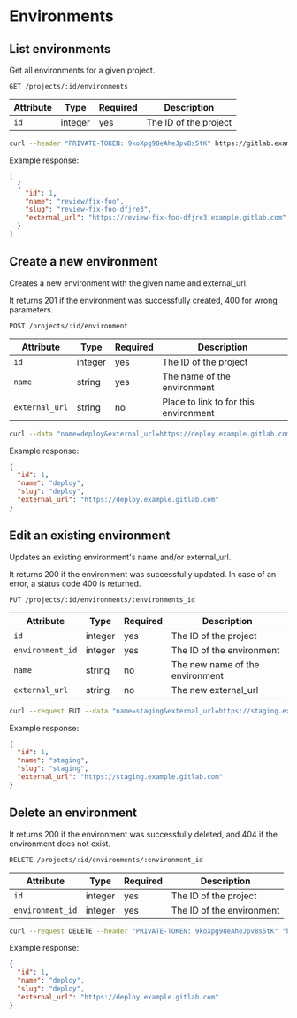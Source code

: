 # Environments

## List environments

Get all environments for a given project.

```
GET /projects/:id/environments
```

| Attribute | Type    | Required | Description           |
| --------- | ------- | -------- | --------------------- |
| `id`      | integer | yes      | The ID of the project |

```bash
curl --header "PRIVATE-TOKEN: 9koXpg98eAheJpvBs5tK" https://gitlab.example.com/api/v3/projects/1/environments
```

Example response:

```json
[
  {
    "id": 1,
    "name": "review/fix-foo",
    "slug": "review-fix-foo-dfjre3",
    "external_url": "https://review-fix-foo-dfjre3.example.gitlab.com"
  }
]
```

## Create a new environment

Creates a new environment with the given name and external_url.

It returns 201 if the environment was successfully created, 400 for wrong parameters.

```
POST /projects/:id/environment
```

| Attribute     | Type    | Required | Description                  |
| ------------- | ------- | -------- | ---------------------------- |
| `id`          | integer | yes      | The ID of the project        |
| `name`        | string  | yes      | The name of the environment  |
| `external_url` | string  | no     | Place to link to for this environment |

```bash
curl --data "name=deploy&external_url=https://deploy.example.gitlab.com" --header "PRIVATE-TOKEN: 9koXpg98eAheJpvBs5tK" "https://gitlab.example.com/api/v3/projects/1/environments"
```

Example response:

```json
{
  "id": 1,
  "name": "deploy",
  "slug": "deploy",
  "external_url": "https://deploy.example.gitlab.com"
}
```

## Edit an existing environment

Updates an existing environment's name and/or external_url.

It returns 200 if the environment was successfully updated. In case of an error, a status code 400 is returned.

```
PUT /projects/:id/environments/:environments_id
```

| Attribute       | Type    | Required                          | Description                      |
| --------------- | ------- | --------------------------------- | -------------------------------  |
| `id`            | integer | yes                               | The ID of the project            |
| `environment_id` | integer | yes | The ID of the environment  | The ID of the environment        |
| `name`          | string  | no                                | The new name of the environment  |
| `external_url`  | string  | no                                | The new external_url             |

```bash
curl --request PUT --data "name=staging&external_url=https://staging.example.gitlab.com" --header "PRIVATE-TOKEN: 9koXpg98eAheJpvBs5tK" "https://gitlab.example.com/api/v3/projects/1/environments/1"
```

Example response:

```json
{
  "id": 1,
  "name": "staging",
  "slug": "staging",
  "external_url": "https://staging.example.gitlab.com"
}
```

## Delete an environment

It returns 200 if the environment was successfully deleted, and 404 if the environment does not exist.

```
DELETE /projects/:id/environments/:environment_id
```

| Attribute | Type    | Required | Description           |
| --------- | ------- | -------- | --------------------- |
| `id` | integer | yes | The ID of the project |
| `environment_id` | integer | yes | The ID of the environment |

```bash
curl --request DELETE --header "PRIVATE-TOKEN: 9koXpg98eAheJpvBs5tK" "https://gitlab.example.com/api/v3/projects/1/environments/1"
```

Example response:

```json
{
  "id": 1,
  "name": "deploy",
  "slug": "deploy",
  "external_url": "https://deploy.example.gitlab.com"
}
```
